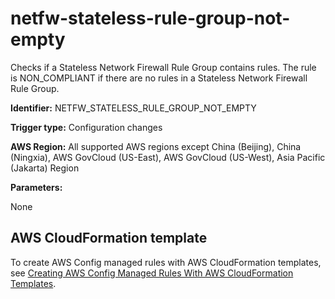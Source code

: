 # netfw\-stateless\-rule\-group\-not\-empty<a name="netfw-stateless-rule-group-not-empty"></a>

Checks if a Stateless Network Firewall Rule Group contains rules\. The rule is NON\_COMPLIANT if there are no rules in a Stateless Network Firewall Rule Group\. 

**Identifier:** NETFW\_STATELESS\_RULE\_GROUP\_NOT\_EMPTY

**Trigger type:** Configuration changes

**AWS Region:** All supported AWS regions except China \(Beijing\), China \(Ningxia\), AWS GovCloud \(US\-East\), AWS GovCloud \(US\-West\), Asia Pacific \(Jakarta\) Region

**Parameters:**

None  

## AWS CloudFormation template<a name="w85aac12c32c17b9d385c15"></a>

To create AWS Config managed rules with AWS CloudFormation templates, see [Creating AWS Config Managed Rules With AWS CloudFormation Templates](aws-config-managed-rules-cloudformation-templates.md)\.